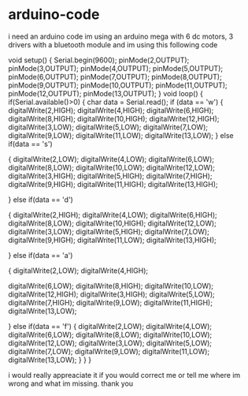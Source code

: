 # arduino-code
i need an arduino code
im using an arduino mega with 6 dc motors, 3 drivers with a bluetooth module and im using this following code





void setup()
{
Serial.begin(9600);
pinMode(2,OUTPUT);
pinMode(3,OUTPUT);
pinMode(4,OUTPUT);
pinMode(5,OUTPUT);
pinMode(6,OUTPUT);
pinMode(7,OUTPUT);
pinMode(8,OUTPUT);
pinMode(9,OUTPUT);
pinMode(10,OUTPUT);
pinMode(11,OUTPUT);
pinMode(12,OUTPUT);
pinMode(13,OUTPUT);
}
void loop()
{
if(Serial.available()>0)
{
char data = Serial.read();
if (data == 'w')
{
digitalWrite(2,HIGH);
digitalWrite(4,HIGH);
digitalWrite(6,HIGH);
digitalWrite(8,HIGH);
digitalWrite(10,HIGH);
digitalWrite(12,HIGH);
digitalWrite(3,LOW);
digitalWrite(5,LOW);
digitalWrite(7,LOW);
digitalWrite(9,LOW);
digitalWrite(11,LOW);
digitalWrite(13,LOW);
}
else if(data == 's')

{
digitalWrite(2,LOW);
digitalWrite(4,LOW);
digitalWrite(6,LOW);
digitalWrite(8,LOW);
digitalWrite(10,LOW);
digitalWrite(12,LOW);
digitalWrite(3,HIGH);
digitalWrite(5,HIGH);
digitalWrite(7,HIGH);
digitalWrite(9,HIGH);
digitalWrite(11,HIGH);
digitalWrite(13,HIGH);

}
else if(data == 'd')

{
digitalWrite(2,HIGH);
digitalWrite(4,LOW);
digitalWrite(6,HIGH);
digitalWrite(8,LOW);
digitalWrite(10,HIGH);
digitalWrite(12,LOW);
digitalWrite(3,LOW);
digitalWrite(5,HIGH);
digitalWrite(7,LOW);
digitalWrite(9,HIGH);
digitalWrite(11,LOW);
digitalWrite(13,HIGH);

}
else if(data == 'a')

{
digitalWrite(2,LOW);
digitalWrite(4,HIGH);

digitalWrite(6,LOW);
digitalWrite(8,HIGH);
digitalWrite(10,LOW);
digitalWrite(12,HIGH);
digitalWrite(3,HIGH);
digitalWrite(5,LOW);
digitalWrite(7,HIGH);
digitalWrite(9,LOW);
digitalWrite(11,HIGH);
digitalWrite(13,LOW);

}
else if(data == 'f')
{
digitalWrite(2,LOW);
digitalWrite(4,LOW);
digitalWrite(6,LOW);
digitalWrite(8,LOW);
digitalWrite(10,LOW);
digitalWrite(12,LOW);
digitalWrite(3,LOW);
digitalWrite(5,LOW);
digitalWrite(7,LOW);
digitalWrite(9,LOW);
digitalWrite(11,LOW);
digitalWrite(13,LOW);
}
}
}

i would really appreaciate it if you would correct me or tell me where im wrong and what im missing.
thank you
